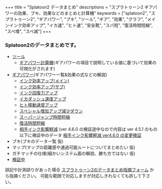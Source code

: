+++
title = "Splatoon2 データまとめ"
descriptions = "スプラトゥーン2 ギアパワーの効果、ブキ、効果などのまとめと計算機"
keywords = ["splatoon2", "スプラトゥーン2", "ギアパワー", "ブキ", "ツール", "ギア", "効果", "グラフ", "メインインク効率アップ", "イカ速", "ヒト速", "安全靴", "スパ短", "復活時間短縮", "スペ増", "スペ減"]
+++

### Splatoon2のデータまとめです。


- [ツール](https://ika.ninja/tool/)
  - [ギアパワー計算機](https://ika.ninja/tool/calc/)(ギアパワーの項目で説明している値に基づいて効果の可視化がされます)
- [ギアパワー](https://ika.ninja/gear/)(ギアパワー一覧&効果の式などの解説)
  - [インク効率アップ(メイン)](https://ika.ninja/gear/1_main_ink/)
  - [インク効率アップ(サブ)](https://ika.ninja/gear/2_sub_ink/)
  - [インク回復力アップ](https://ika.ninja/gear/3_rec_ink/)
  - [イカダッシュ速度アップ](https://ika.ninja/gear/4_ika_speed/)
  - [ヒト移動速度アップ](https://ika.ninja/gear/5_hito_speed/)
  - [スペシャル増加アップ減少ダウン](https://ika.ninja/gear/6_special_up_down/)
  - [スーパージャンプ時間短縮](https://ika.ninja/gear/7_super_jump/)
  - [復活時間短縮](https://ika.ninja/gear/8_revi_time/)
  - [相手インク影響軽減](https://ika.ninja/gear/9_aite_ink/) (ver 4.6.0 の検証途中なので内容は ver 4.5.1 のもの以下に検証中のデータ [相手インク影響軽減 ver4.6.0 の変更検証](https://ika.ninja/memo/aite_ink_ver_4_6_0)
- ブキ(ブキのデータ一覧 仮)
- マップ(マップの距離感や通過可能ルートについてまとめたい 仮)
- ガチマッチの仕様(細かいシステム面の解説、勝ち方ではない 仮)
- [検証中](https://ika.ninja/memo/)

誤記や計測誤りがあった場合 [スプラトゥーン2のデータまとめ指摘フォーム](https://forms.gle/uXLZSPQVQxKLbVZZA) から指摘ください。
可能な範囲で対応しますが対応しきれなくても許して下さい。
